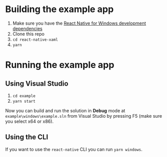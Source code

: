 # Building the example app
1. Make sure you have the [React Native for Windows development dependencies](https://aka.ms/rnw-deps)
1. Clone this repo
1. `cd react-native-xaml`
1. `yarn`

# Running the example app

## Using Visual Studio
1. `cd example`
1. `yarn start`

Now you can build and run the solution in **Debug** mode at `example\windows\example.sln` from Visual Studio by pressing F5 (make sure you select x64 or x86).

## Using the CLI

If you want to use the `react-native` CLI you can run `yarn windows`.


